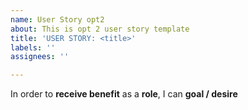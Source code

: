 ```yaml
---
name: User Story opt2
about: This is opt 2 user story template
title: 'USER STORY: <title>'
labels: ''
assignees: ''

---
```


In order to **receive benefit** as a **role**, I can **goal / desire**
